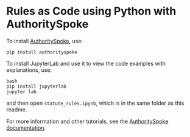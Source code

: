# Rules as Code using Python with AuthoritySpoke

To install [AuthoritySpoke](https://github.com/mscarey/AuthoritySpoke), use:

    pip install authorityspoke

To install JupyterLab and use it to view the code examples with explanations, use:

    bash
    pip install jupyterlab
    jupyter lab

and then open `statute_rules.ipynb`, which is in the same folder as this readme.

For more information and other tutorials, see the [AuthoritySpoke documentation](https://authorityspoke.readthedocs.io/en/latest/).
